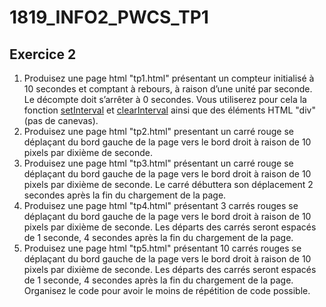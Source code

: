 # 1819_INFO2_PWCS_TP1

## Exercice 2

1. Produisez une page html "tp1.html" présentant un compteur initialisé à 10 secondes et comptant à rebours, à raison
d’une unité par seconde. Le décompte doit s’arrêter à 0 secondes. Vous utiliserez pour cela la fonction
 [setInterval](https://developer.mozilla.org/fr/docs/Web/API/WindowTimers/setInterval)
et
[clearInterval](https://developer.mozilla.org/en-US/docs/Web/API/WindowTimers/clearInterval)
ainsi que des éléments HTML "div" (pas de canevas).
2. Produisez une page html "tp2.html" presentant un carré rouge se déplaçant du bord gauche de la page vers le bord
droit à raison de 10 pixels par dixième de seconde.
3. Produisez une page html "tp3.html" présentant un carré rouge se déplaçant du bord gauche de la page vers le bord
droit à raison de 10 pixels par dixième de seconde. Le carré débuttera son déplacement 2 secondes après la fin du
chargement de la page.
4. Produisez une page html "tp4.html" présentant 3 carrés rouges se déplaçant du bord gauche de la page vers le bord
droit à raison de 10 pixels par dixième de seconde. Les départs des carrés seront espacés de 1 seconde, 4 secondes
après la fin du chargement de la page.
5. Produisez une page html "tp5.html" présentant 10 carrés rouges se déplaçant du bord gauche de la page vers le bord
droit à raison de 10 pixels par dixième de seconde. Les départs des carrés seront espacés de 1 seconde, 4 secondes
après la fin du chargement de la page. Organisez le code pour avoir le moins de répétition de code possible.
